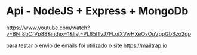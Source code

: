 # Api - NodeJS + Express + MongoDb

https://www.youtube.com/watch?v=BN_8bCfVp88&index=1&list=PL85ITvJ7FLoiXVwHXeOsOuVppGbBzo2dp

para testar o envio de emails foi utilizado o site https://mailtrap.io